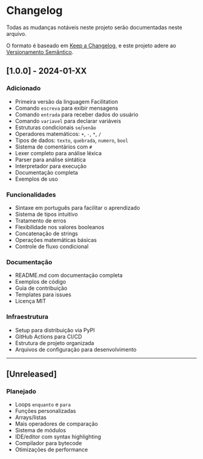 # Changelog

Todas as mudanças notáveis neste projeto serão documentadas neste arquivo.

O formato é baseado em [Keep a Changelog](https://keepachangelog.com/pt-BR/1.0.0/),
e este projeto adere ao [Versionamento Semântico](https://semver.org/lang/pt-BR/).

## [1.0.0] - 2024-01-XX

### Adicionado
- Primeira versão da linguagem Facilitation
- Comando `escreva` para exibir mensagens
- Comando `entrada` para receber dados do usuário
- Comando `variavel` para declarar variáveis
- Estruturas condicionais `se`/`senão`
- Operadores matemáticos: `+`, `-`, `*`, `/`
- Tipos de dados: `texto`, `quebrada`, `numero`, `bool`
- Sistema de comentários com `#`
- Lexer completo para análise léxica
- Parser para análise sintática
- Interpretador para execução
- Documentação completa
- Exemplos de uso

### Funcionalidades
- Sintaxe em português para facilitar o aprendizado
- Sistema de tipos intuitivo
- Tratamento de erros
- Flexibilidade nos valores booleanos
- Concatenação de strings
- Operações matemáticas básicas
- Controle de fluxo condicional

### Documentação
- README.md com documentação completa
- Exemplos de código
- Guia de contribuição
- Templates para issues
- Licença MIT

### Infraestrutura
- Setup para distribuição via PyPI
- GitHub Actions para CI/CD
- Estrutura de projeto organizada
- Arquivos de configuração para desenvolvimento

---

## [Unreleased]

### Planejado
- Loops `enquanto` e `para`
- Funções personalizadas
- Arrays/listas
- Mais operadores de comparação
- Sistema de módulos
- IDE/editor com syntax highlighting
- Compilador para bytecode
- Otimizações de performance 